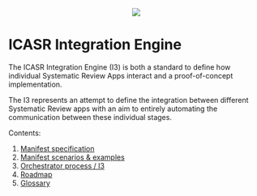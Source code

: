 <p align="center">
  <img src="https://raw.githubusercontent.com/icasr/I3/master/assets/logo/logo-grad-rounded-sm.png"/>
</p>

ICASR Integration Engine
===================================
The ICASR Integration Engine (I3) is both a standard to define how individual Systematic Review Apps interact and a proof-of-concept implementation.

The I3 represents an attempt to define the integration between different Systematic Review apps with an aim to entirely automating the communication between these individual stages.



Contents:

1. [Manifest specification](manifest.md)
2. [Manifest scenarios & examples](scenarios.md)
3. [Orchestrator process / I3](i3.md)
4. [Roadmap](roadmap.md)
5. [Glossary](glossary.md)

